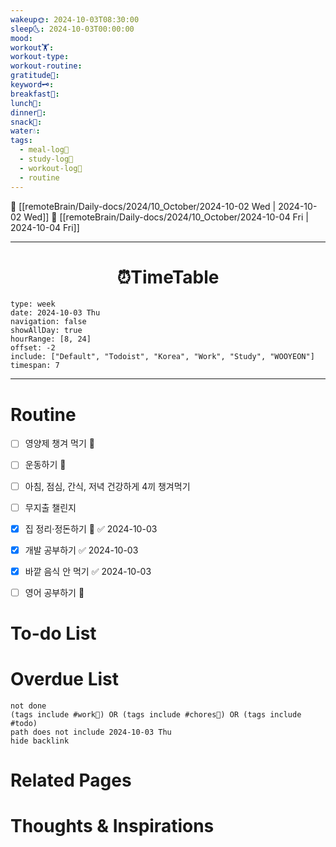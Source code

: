 ```yaml
---
wakeup🌞: 2024-10-03T08:30:00
sleep🌜: 2024-10-03T00:00:00
mood: 
workout🏋️: 
workout-type: 
workout-routine: 
gratitude🙏: 
keyword🗝️: 
breakfast🍳: 
lunch🍚: 
dinner🥗: 
snack🍬: 
water💧: 
tags:
  - meal-log📝
  - study-log📓
  - workout-log💪
  - routine
---
```


🔺 [[remoteBrain/Daily-docs/2024/10_October/2024-10-02 Wed | 2024-10-02 Wed]]
🔻 [[remoteBrain/Daily-docs/2024/10_October/2024-10-04 Fri | 2024-10-04 Fri]]
___
<h1> <center>⏰TimeTable </center> </h1>

```gEvent
type: week
date: 2024-10-03 Thu
navigation: false
showAllDay: true
hourRange: [8, 24]
offset: -2
include: ["Default", "Todoist", "Korea", "Work", "Study", "WOOYEON"]
timespan: 7
```

--- 


# Routine 

- [ ] 영양제 챙겨 먹기 🔼 
- [ ] 운동하기 🔼
- [ ] 아침, 점심, 간식, 저녁 건강하게 4끼 챙겨먹기
- [ ] 무지출 챌린지 
- [x] 집 정리·정돈하기 🔼 ✅ 2024-10-03
- [x] 개발 공부하기 ✅ 2024-10-03
- [x] 바깥 음식 안 먹기 ✅ 2024-10-03
- [ ] 영어 공부하기 🔼 


# To-do List


# Overdue List
```tasks
not done
(tags include #work💼) OR (tags include #chores🧺) OR (tags include #todo)
path does not include 2024-10-03 Thu
hide backlink
```

# Related Pages



# Thoughts & Inspirations

